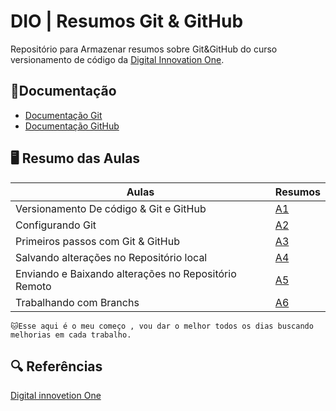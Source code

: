 # DIO | Resumos Git & GitHub

Repositório para Armazenar resumos sobre Git&GitHub do curso versionamento de código da [Digital Innovation One](https://www.dio.me/).

## 📖Documentação

- [Documentação Git](https://git-scm.com/docs/git/pt_BR)
- [Documentação GitHub](https://docs.github.com/pt)

## 🖥️ Resumo das Aulas

| Aulas | Resumos |
|-------|---------|
|Versionamento De código & Git e GitHub|[A1]()
|Configurando Git|[A2]()
|Primeiros passos com Git & GitHub|[A3]()
|Salvando alterações no Repositório local|[A4]()
|Enviando e Baixando alterações no Repositório Remoto|[A5]()
|Trabalhando com Branchs|[A6]()

```
🐱Esse aqui é o meu começo , vou dar o melhor todos os dias buscando melhorias em cada trabalho.
```

## 🔍 Referências 
[Digital innovetion One]()  
